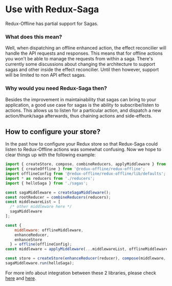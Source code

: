 # Use with Redux-Saga

Redux-Offline has partial support for Sagas.

### What does this mean?
Well, when dispatching an offline enhanced action, the effect reconcilier will handle the API requests and responses.
This means that for offline actions you won't be able to manage the requests from within a saga. There's currently some discussions about changing the architecture to support sagas and other inside the effect reconcilier.
Until then however, support will be limited to non API effect sagas.

### Why would you need Redux-Saga then?
Besides the improvement in maintainability that sagas can bring to your application, a good use case for sagas is the ability to subscribe/listen to actions.
This allows us to listen for a particular action, and dispatch a new action/thunk/saga afterwards, thus chaining actions and side-effects.

## How to configure your store?
In the past how to configure your Redux store so that Redux-Saga could listen to Redux-Offline actions was somewhat confusing. Now we hope to clear things up with the following example:

```js
import { createStore, compose, combineReducers, applyMiddleware } from 'redux';
import { createOffline } from '@redux-offline/redux-offline';
import offlineConfig from '@redux-offline/redux-offline/lib/defaults';
import * as reducers from './reducers';
import { helloSaga } from './sagas';

const sagaMiddleware = createSagaMiddleware();
const rootReducer = combineReducers(reducers);
const middlewareList = [
  /* other middleware here */
  sagaMiddleware
];

const {
    middleware: offlineMiddleware,
    enhanceReducer,
    enhanceStore
  } = offline(offlineConfig);
const middleware = applyMiddleware(...middlewareList, offlineMiddleware);

const store = createStore(enhanceReducer(reducer), compose(middleware, enhanceStore));
sagaMiddleware.run(helloSaga);
```

For more info about integration between these 2 libraries, please check [here](https://github.com/redux-offline/redux-offline/issues/90) and [here](https://github.com/redux-offline/redux-offline/issues/173).
